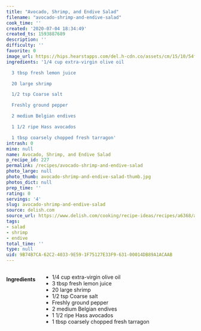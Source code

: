 ```yaml
---
title: "Avocado, Shrimp, and Endive Salad"
filename: "avocado-shrimp-and-endive-salad"
cook_time: ''
created: '2020-07-04 18:34:49'
created_ts: 1593887689
description: ''
difficulty: ''
favorite: 0
image_url: https://hips.hearstapps.com/del.h-cdn.co/assets/cm/15/10/54f6625355c87_-_mla102600_0707_salad_sxl-1.jpg?crop=1xw:1.0xh;center,top&resize=480:*
ingredients: '1/4 cup extra-virgin olive oil

  3 tbsp fresh lemon juice

  20 large shrimp

  1/2 tsp Coarse salt

  Freshly ground pepper

  2 medium Belgian endives

  1 1/2 ripe Hass avocados

  1 tbsp coarsely chopped fresh tarragon'
intrash: 0
mine: null
name: Avocado, Shrimp, and Endive Salad
p_recipe_id: 227
permalink: /recipes/avocado-shrimp-and-endive-salad
photo_large: null
photo_thumb: avocado-shrimp-and-endive-salad-thumb.jpg
photos_dict: null
prep_time: ''
rating: 0
servings: '4'
slug: avocado-shrimp-and-endive-salad
source: delish.com
source_url: https://www.delish.com/cooking/recipe-ideas/recipes/a6368/avocado-shrimp-endive-salad-recipe/
tags:
- salad
- shrimp
- endive
total_time: ''
type: null
uid: 9B74B7CA-62C2-4033-9E59-1F75127E33F9-631-00014DB89A1ACAAB
---
```

<div class="large-8 medium-7 columns" id="writeup">	</div><!-- #writeup -->
</div><!-- #row-one -->
<div class="row" id="row-two">	<div class="medium-4 small-5 columns" id="ingredients"><h4>Ingredients</h4><div class="box box-ingredients content"><ul>
<li>1/4 cup extra-virgin olive oil</li>
<li>3 tbsp fresh lemon juice</li>
<li>20 large shrimp</li>
<li>1/2 tsp Coarse salt</li>
<li>Freshly ground pepper</li>
<li>2 medium Belgian endives</li>
<li>1 1/2 ripe Hass avocados</li>
<li>1 tbsp coarsely chopped fresh tarragon</li>
</ul>
</div>	</div>	<div class="medium-6 small-7 columns" id="directions">	</div>